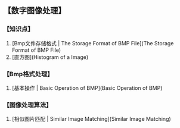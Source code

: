 ## 【数字图像处理】

### 【知识点】
 1. [Bmp文件存储格式 | The Storage Format of BMP File](The Storage Format of BMP File)
 1. [直方图](Histogram of a Image)


### 【Bmp格式处理】
 1. [基本操作 | Basic Operation of BMP](Basic Operation of BMP)


### 【图像处理算法】
 1. [相似图片匹配 | Similar Image Matching](Similar Image Matching)
 